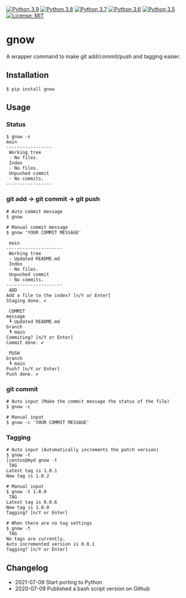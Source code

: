 [![Python 3.9](https://github.com/addshlab/gnow/actions/workflows/python39.yml/badge.svg)](https://github.com/addshlab/gnow/actions/workflows/python39.yml)
[![Python 3.8](https://github.com/addshlab/gnow/actions/workflows/python38.yml/badge.svg)](https://github.com/addshlab/gnow/actions/workflows/python38.yml)
[![Python 3.7](https://github.com/addshlab/gnow/actions/workflows/python37.yml/badge.svg)](https://github.com/addshlab/gnow/actions/workflows/python37.yml)
[![Python 3.6](https://github.com/addshlab/gnow/actions/workflows/python36.yml/badge.svg)](https://github.com/addshlab/gnow/actions/workflows/python36.yml)
[![Python 3.5](https://github.com/addshlab/gnow/actions/workflows/python35.yml/badge.svg)](https://github.com/addshlab/gnow/actions/workflows/python35.yml)
[![License: MIT](https://img.shields.io/badge/License-MIT-yellow.svg)](https://opensource.org/licenses/MIT)

# gnow

A wrapper command to make git add/commit/push and tagging easier.

## Installation

```
$ pip install gnow
```

## Usage

### Status

```
$ gnow -s
main
-----------------
 Working tree
 - No files.
 Index
 - No files.
 Unpushed commit
 - No commits.
-----------------
```

### git add -> git commit -> git push

```
# Auto commit message
$ gnow

# Manual commit message
$ gnow 'YOUR COMMIT MESSAGE'

 main
---------------------
 Working tree
 - Updated README.md
 Index
 - No files.
 Unpushed commit
 - No commits.
---------------------
 ADD
Add a file to the index? [n/Y or Enter]
Staging done. ✔

 COMMIT
message
 ┗ Updated README.md
branch
 ┗ main
Commiting? [n/Y or Enter]
Commit done. ✔

 PUSH
branch
 ┗ main
Push? [n/Y or Enter]
Push done. ✔
```

### git commit

```
# Auto input (Make the commit message the status of the file)
$ gnow -c

# Manual input
$ gnow -c 'YOUR COMMIT MESSAGE'
```

### Tagging

```
# Auto input (Automatically increments the patch version)
$ gnow -t
[centos@myd gnow -t
 TAG
Latest tag is 1.0.1
New tag is 1.0.2

# Manual input
$ gnow -t 1.0.0
 TAG
Latest tag is 0.0.6
New tag is 1.0.0
Tagging? [n/Y or Enter]

# When there are no tag settings
$ gnow -t
 TAG
No tags are currently.
Auto incremented version is 0.0.1
Tagging? [n/Y or Enter]
```

## Changelog

- 2021-07-09 Start porting to Python
- 2020-07-09 Published a bash script version on Github
